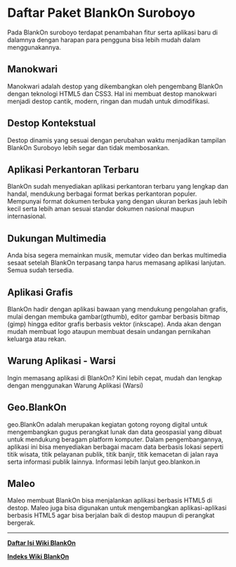 # Daftar Paket BlankOn Suroboyo

Pada BlankOn suroboyo terdapat penambahan fitur serta aplikasi baru di dalamnya dengan harapan para pengguna bisa lebih mudah dalam menggunakannya.

## Manokwari

Manokwari adalah destop yang dikembangkan oleh pengembang BlankOn dengan teknologi HTML5 dan CSS3. Hal ini membuat destop manokwari menjadi destop cantik, modern, ringan dan mudah untuk dimodifikasi.

## Destop Kontekstual
Destop dinamis yang sesuai dengan perubahan waktu menjadikan tampilan BlankOn Suroboyo lebih segar dan tidak membosankan.

## Aplikasi Perkantoran Terbaru
BlankOn sudah menyediakan aplikasi perkantoran terbaru yang lengkap dan handal, mendukung berbagai format berkas perkantoran populer. 
Mempunyai format dokumen terbuka yang dengan ukuran berkas jauh lebih kecil serta lebih aman sesuai standar dokumen nasional maupun internasional.

## Dukungan Multimedia
Anda bisa segera memainkan musik, memutar video dan berkas multimedia sesaat setelah BlankOn terpasang tanpa harus memasang aplikasi lanjutan. Semua sudah tersedia.

## Aplikasi Grafis
BlankOn hadir dengan aplikasi bawaan yang mendukung pengolahan grafis, mulai dengan membuka gambar(gthumb), editor gambar berbasis bitmap (gimp) hingga editor grafis berbasis vektor (inkscape). Anda akan dengan mudah membuat logo ataupun membuat desain undangan pernikahan keluarga atau rekan.

## Warung Aplikasi - Warsi
Ingin memasang aplikasi di BlankOn? Kini lebih cepat, mudah dan lengkap dengan menggunakan Warung Aplikasi (Warsi)

## Geo.BlankOn
geo.BlankOn adalah merupakan kegiatan gotong royong digital untuk mengembangkan gugus perangkat lunak dan data geospasial yang dibuat untuk mendukung beragam platform komputer. Dalam pengembangannya, aplikasi ini bisa menyediakan berbagai macam data berbasis lokasi seperti titik wisata, titik pelayanan publik, titik banjir, titik kemacetan di jalan raya serta informasi publik lainnya.
Informasi lebih lanjut geo.blankon.in

## Maleo
Maleo membuat BlankOn bisa menjalankan aplikasi berbasis HTML5 di destop. Maleo juga bisa digunakan untuk mengembangkan aplikasi-aplikasi berbasis HTML5 agar bisa berjalan baik di destop maupun di perangkat bergerak.





---
[**Daftar Isi Wiki BlankOn**](/wiki/DaftarIsi/index.html)
 
[**Indeks Wiki BlankOn**](/wiki/Indeks.html)



